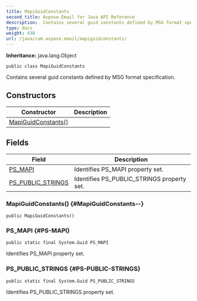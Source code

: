 ```yaml
---
title: MapiGuidConstants
second_title: Aspose.Email for Java API Reference
description:  Contains several guid constants defined by MSG format specification.
type: docs
weight: 438
url: /java/com.aspose.email/mapiguidconstants/
---
```

**Inheritance:**
java.lang.Object
```
public class MapiGuidConstants
```

Contains several guid constants defined by MSG format specification.
## Constructors

| Constructor | Description |
| --- | --- |
| [MapiGuidConstants()](#MapiGuidConstants--) |  |
## Fields

| Field | Description |
| --- | --- |
| [PS_MAPI](#PS-MAPI) | Identifies PS\_MAPI property set. |
| [PS_PUBLIC_STRINGS](#PS-PUBLIC-STRINGS) | Identifies PS\_PUBLIC\_STRINGS property set. |
### MapiGuidConstants() {#MapiGuidConstants--}
```
public MapiGuidConstants()
```


### PS_MAPI {#PS-MAPI}
```
public static final System.Guid PS_MAPI
```


Identifies PS\_MAPI property set.

### PS_PUBLIC_STRINGS {#PS-PUBLIC-STRINGS}
```
public static final System.Guid PS_PUBLIC_STRINGS
```


Identifies PS\_PUBLIC\_STRINGS property set.


